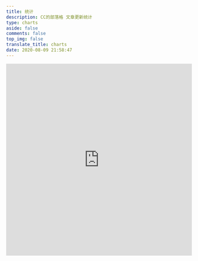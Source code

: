 ```yaml
---
title: 统计
description: CC的部落格 文章更新统计
type: charts
aside: false
comments: false
top_img: false
translate_title: charts
date: 2020-08-09 21:58:47
---
```

<div id="github_container"></div>
<script src="https://cdn.jsdelivr.net/gh/ccknbc-backup/CDN/js/githubcalendar.js"></script>

<div id="posts-calendar"></div>

<div id="posts-chart"></div>

<div id="tags-chart" data-length="10"></div>

<div id="categories-chart"></div>

<div id="categories-radar"></div>

<iframe src="https://status.ccknbc.cc" width="100%" height="520" frameborder="0" scrolling="no"></iframe>